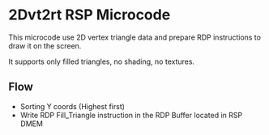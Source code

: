 2Dvt2rt RSP Microcode
=====================

This microcode use 2D vertex triangle data and prepare RDP instructions to draw it on the screen.

It supports only filled triangles, no shading, no textures.

Flow
----

- Sorting Y coords (Highest first)
- Write RDP Fill_Triangle instruction in the RDP Buffer located in RSP DMEM
